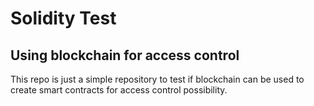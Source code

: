 # Solidity Test

## Using blockchain for access control

This repo is just a simple repository to test if blockchain can be used to create smart contracts for access control possibility.
